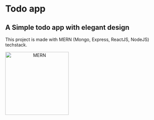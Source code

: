 # Todo app
## A Simple todo app with elegant design

This project is made with MERN (Mongo, Express, ReactJS, NodeJS) techstack.

<img alt="MERN" width="200" style="text-align: center" src="https://codingthesmartway.com/wp-content/uploads/2019/01/mern_logo.png">